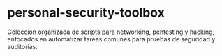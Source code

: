 # personal-security-toolbox
Colección organizada de scripts para networking, pentesting y hacking, enfocados en automatizar tareas comunes para pruebas de seguridad y auditorías.  
